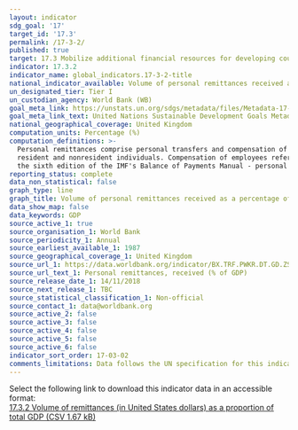 ```yaml
---
layout: indicator
sdg_goal: '17'
target_id: '17.3'
permalink: /17-3-2/
published: true
target: 17.3 Mobilize additional financial resources for developing countries from multiple sources
indicator: 17.3.2
indicator_name: global_indicators.17-3-2-title
national_indicator_available: Volume of personal remittances received as a percentage of GDP
un_designated_tier: Tier I
un_custodian_agency: World Bank (WB)
goal_meta_link: https://unstats.un.org/sdgs/metadata/files/Metadata-17-03-02.pdf
goal_meta_link_text: United Nations Sustainable Development Goals Metadata (PDF 207 KB)
national_geographical_coverage: United Kingdom
computation_units: Percentage (%)
computation_definitions: >-
  Personal remittances comprise personal transfers and compensation of employees. Personal transfers consist of all current transfers in cash or in kind made or received by resident households to or from nonresident households. Personal transfers thus include all current transfers between
  resident and nonresident individuals. Compensation of employees refers to the income of border, seasonal, and other short-term workers who are employed in an economy where they are not resident and of residents employed by nonresident entities. Data are the sum of two items defined in
  the sixth edition of the IMF's Balance of Payments Manual - personal transfers and compensation of employees.
reporting_status: complete
data_non_statistical: false
graph_type: line
graph_title: Volume of personal remittances received as a percentage of GDP
data_show_map: false
data_keywords: GDP
source_active_1: true
source_organisation_1: World Bank
source_periodicity_1: Annual
source_earliest_available_1: 1987
source_geographical_coverage_1: United Kingdom
source_url_1: https://data.worldbank.org/indicator/BX.TRF.PWKR.DT.GD.ZS
source_url_text_1: Personal remittances, received (% of GDP)
source_release_date_1: 14/11/2018
source_next_release_1: TBC
source_statistical_classification_1: Non-official 
source_contact_1: data@worldbank.org
source_active_2: false
source_active_3: false
source_active_4: false
source_active_5: false
source_active_6: false
indicator_sort_order: 17-03-02
comments_limitations: Data follows the UN specification for this indicator. This indicator has been identified in collaboration with topic experts.
---
```

Select the following link to download this indicator data in an accessible format:<br>[17.3.2 Volume of remittances (in United States dollars) as a proportion of total GDP (CSV 1.67 kB)](https://sustainabledevelopment-uk.github.io/sdg-data/data/17-3-2.csv)
